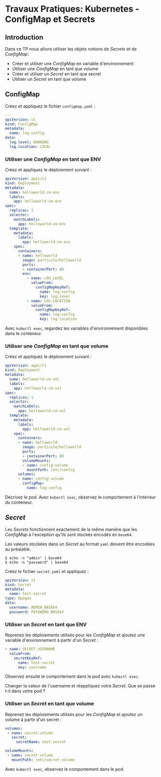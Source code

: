 # Travaux Pratiques: Kubernetes - ConfigMap et Secrets

## Introduction

Dans ce TP nous allons utiliser les objets notions de *Secrets* et de *ConfigMap*:

- Créer et utiliser une *ConfigMap* en variable d'environnement
- Utiliser une *ConfigMap* en tant que volume
- Créer et utiliser un *Secret* en tant que secret
- Utiliser un *Secret* en tant que volume

## ConfigMap

Créez et appliquez le fichier `configmap.yaml` :

```yaml
---
apiVersion: v1
kind: ConfigMap
metadata:
  name: log-config
data:
  log.level: WARNING
  log.location: LOCAL
```

### Utiliser une *ConfigMap* en tant que ENV

Créez et appliquez le déploiement suivant :

```yaml
apiVersion: apps/v1
kind: Deployment
metadata:
  name: helloworld-cm-env
  labels:
    app: helloworld-cm-env
spec:
  replicas: 1
  selector:
    matchLabels:
      app: helloworld-cm-env
  template:
    metadata:
      labels:
        app: helloworld-cm-env
    spec:
      containers:
      - name: helloworld
        image: particule/helloworld
        ports:
        - containerPort: 80
        env:
          - name: LOG_LEVEL
            valueFrom:
              configMapKeyRef:
                name: log-config
                key: log.level
          - name: LOG_LOCATION
            valueFrom:
              configMapKeyRef:
                name: log-config
                key: log.location
```

Avec `kubectl exec`, regardez les variables d'environnement disponibles dans
le conteneur.

### Utiliser une *ConfigMap* en tant que volume

Créez et appliquez le déploiement suivant :

```yaml
apiVersion: apps/v1
kind: Deployment
metadata:
  name: helloworld-cm-vol
  labels:
    app: helloworld-cm-vol
spec:
  replicas: 1
  selector:
    matchLabels:
      app: helloworld-cm-vol
  template:
    metadata:
      labels:
        app: helloworld-cm-vol
    spec:
      containers:
      - name: helloworld
        image: particule/helloworld
        ports:
        - containerPort: 80
        volumeMounts:
        - name: config-volume
          mountPath: /etc/config
      volumes:
      - name: config-volume
        configMap:
          name: log-config
```

Décrivez le pod. Avec `kubectl exec`, observez le comportement à l'intérieur du conteneur.

## *Secret*

Les *Secrets* fonctionnent exactement de la même manière que les *ConfigMap* à l'exception qu'ils sont stockés encodés en `base64`.

Les valeurs stockées dans un *Secret* au format `yaml` doivent être encodées au préalable.

```console
$ echo -n "admin" | base64
$ echo -n "password" | base64
```

Créez le fichier `secret.yaml` et appliquez :

```yaml
apiVersion: v1
kind: Secret
metadata:
  name: test-secret
type: Opaque
data:
  username: ADMIN_BASE64
  password: PASSWORD_BASE64
```

### Utiliser un *Secret* en tant que ENV

Reprenez les déploiements utilisés pour les *ConfigMap* et ajoutez une variable d'environnement à partir d'un *Secret* :

```yaml
- name: SECRET_USERNAME
  valueFrom:
    secretKeyRef:
      name: test-secret
      key: username
```

Observez ensuite le comportement dans le pod avec `kubectl exec`.

Changer la valeur de l'username et réappliquez votre *Secret*. Que se passe t-il
dans votre pod ?

### Utiliser un *Secret* en tant que volume

Reprenez les déploiements utilisés pour les *ConfigMap* et ajoutez un volume à partir d'un secret :

```yaml
volumes:
 - name: secret-volume
   secret:
     secretName: test-secret
```

```yaml
volumeMounts:
 - name: secret-volume
   mountPath: /etc/secret-volume
```

Avec `kubectl exec`, observez le comportement dans le pod.
